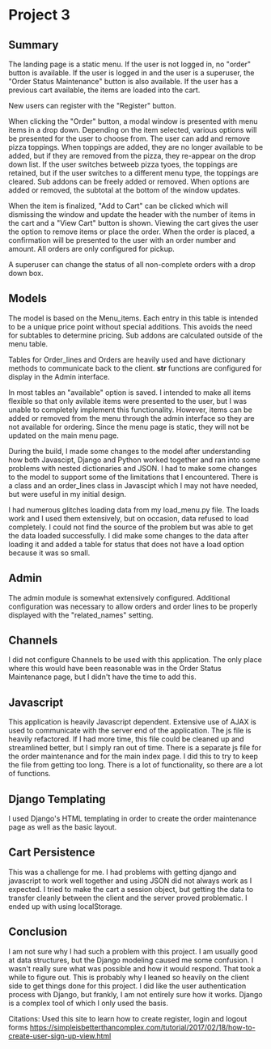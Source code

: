 # Project 3

## Summary
The landing page is a static menu.  If the user is not logged in, no "order" button is available.  If the user is logged in and the user is a superuser, the "Order Status Maintenance" button is also available.  If the user has a previous cart available, the items are loaded into the cart.

New users can register with the "Register" button.

When clicking the "Order" button, a modal window is presented with menu items in a drop down.  Depending on the item selected, various options will be presented for the user to choose from.  The user can add and remove pizza toppings.  When toppings are added, they are no longer available to be added, but if they are removed from the pizza, they re-appear on the drop down list.  If the user switches betweeb pizza tyoes, the toppings are retained, but if the user switches to a different menu type, the toppings are cleared.  Sub addons can be freely added or removed.  When options are added or removed, the subtotal at the bottom of the window updates.

When the item is finalized, "Add to Cart" can be clicked which will dismissing the window and update the header with the number of items in the cart and a "View Cart" button is shown.  Viewing the cart gives the user the option to remove items or place the order.  When the order is placed, a confirmation will be presented to the user with an order number and amount.  All orders are only configured for pickup.

A superuser can change the status of all non-complete orders with a drop down box.

## Models
The model is based on the Menu_items.  Each entry in this table is intended to be a unique price point without special additions.  This avoids the need for subtables to determine pricing.  Sub addons are calculated outside of the menu table.

Tables for Order_lines and Orders are heavily used and have dictionary methods to communicate back to the client.  __str__ functions are configured for display in the Admin interface.

In most tables an "available" option is saved.  I intended to make all items flexible so that only avilable items were presented to the user, but I was unable to completely implement this functionality.  However, items can be added or removed from the menu through the admin interface so they are not available for ordering.  Since the menu page is static, they will not be updated on the main menu page.  

During the build, I made some changes to the model after understanding how both Javascipt, Django and Python worked together and ran into some problems with nested dictionaries and JSON.  I had to make some changes to the model to support some of the limitations that I encountered.  There is a class and an order_lines class in Javascipt which I may not have needed, but were useful in my initial design.

I had numerous glitches loading data from my load_menu.py file.  The loads work and I used them extensively, but on occasion, data refused to load completely.  I could not find the source of the problem but was able to get the data loaded successfully.  I did make some changes to the data after loading it and added a table for status that does not have a load option because it was so small.  

## Admin
The admin module is somewhat extensively configured.  Additional configuration was necessary to allow orders and order lines to be properly displayed with the "related_names" setting.  

## Channels
I did not configure Channels to be used with this application.  The only place where this would have been reasonable was in the Order Status Maintenance page, but I didn't have the time to add this.  

##  Javascript
This application is heavily Javascript dependent.  Extensive use of AJAX is used to communicate with the server end of the application.  The js file is heavily refactored.  If I had more time, this file could be cleaned up and streamlined better, but I simply ran out of time.  There is a separate js file for the order maintenance and for the main index page.  I did this to try to keep the file from getting too long.  There is a lot of functionality, so there are a lot of functions.  

## Django Templating
I used Django's HTML templating in order to create the order maintenance page as well as the basic layout.

## Cart Persistence
This was a challenge for me.  I had problems with getting django and javascript to work well together and using JSON did not always work as I expected.  I tried to make the cart a session object, but getting the data to transfer cleanly between the client and the server proved problematic.  I ended up with using localStorage.

## Conclusion
I am not sure why I had such a problem with this project.  I am usually good at data structures, but the Django modeling caused me some confusion.  I wasn't really sure what was possible and how it would respond.  That took a while to figure out.  This is probably why I leaned so heavily on the client side to get things done for this project.  I did like the user authentication process with Django, but frankly, I am not entirely sure how it works.  Django is a complex tool of which I only used the basis.


Citations:
Used this site to learn how to create register, login and logout forms
https://simpleisbetterthancomplex.com/tutorial/2017/02/18/how-to-create-user-sign-up-view.html
